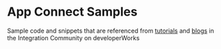 # App Connect Samples

Sample code and snippets that are referenced from [tutorials](https://developer.ibm.com/integration/docs/app-connect/tutorials-for-ibm-app-connect/) and [blogs](https://developer.ibm.com/integration/blog/tag/app_connect/) in the Integration Community on developerWorks
